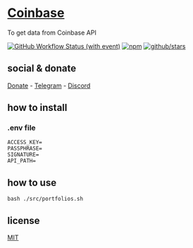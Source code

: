 # [Coinbase](https://docs.cloud.coinbase.com/prime/docs/rest-requests)

To get data from Coinbase API

[![GitHub Workflow Status (with event)](https://img.shields.io/github/actions/workflow/status/brtmvdl/coinbase/npm-publish.yml?label=GitHub%20Actions&link=https%3A%2F%2Fgithub.com%2Fbrtmvdl%2Fcoinbase%2Factions%2Fworkflows%2Fnpm-publish.yml)](https://github.com/brtmvdl/coinbase/actions/workflows/npm-publish.yml) [![npm](https://img.shields.io/npm/dw/%40brtmvdl/coinbase?label=NPM%20Weekly%20Downloads)](https://www.npmjs.com/package/@brtmvdl/coinbase) [![github/stars](https://img.shields.io/github/stars/brtmvdl/coinbase?style=social)](https://img.shields.io/github/stars/brtmvdl/coinbase?style=social) 

## social & donate

[Donate](https://link.mercadopago.com.br/brtmvdl) - [Telegram](https://t.me/+KRmg5MlqgMk0MTg5) - [Discord](https://discord.gg/auCmnvV2)

## how to install

### .env file

```
ACCESS_KEY=
PASSPHRASE=
SIGNATURE=
API_PATH=

```

## how to use

```
bash ./src/portfolios.sh 
```

## license

[MIT](./LICENSE)
